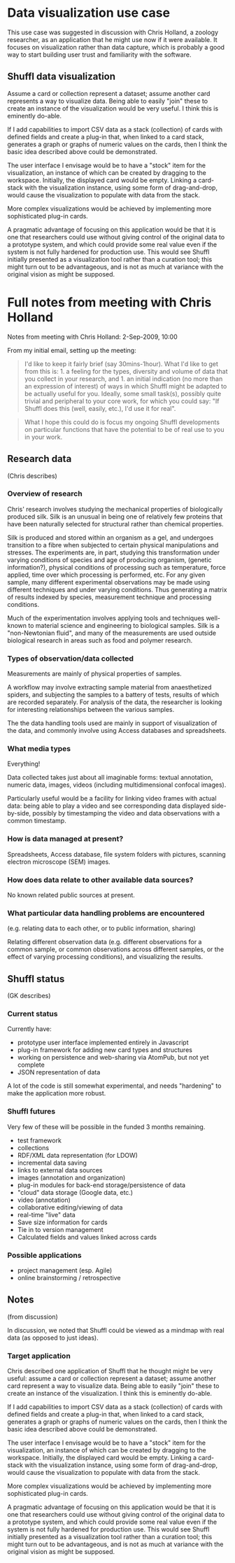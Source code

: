 # Data visualization use case #

This use case was suggested in discussion with Chris Holland, a zoology researcher, as an application that he might use now if it were available.  It focuses on visualization rather than data capture, which is probably a good way to start building user trust and familiarity with the software.

## Shuffl data visualization ##

Assume a card or collection represent a dataset; assume another card represents a way to visualize data.  Being able to easily "join" these to create an instance of the visualization would be very useful.  I think this is eminently do-able.

If I add capabilities to import CSV data as a stack (collection) of cards with defined fields and create a plug-in that, when linked to a card stack, generates a graph or graphs of numeric values on the cards, then I think the basic idea described above could be demonstrated.

The user interface I envisage would be to have a "stock" item for the visualization, an instance of which can be created by dragging to the workspace.  Initially, the displayed card would be empty.  Linking a card-stack with the visualization instance, using some form of drag-and-drop, would cause the visualization to populate with data from the stack.

More complex visualizations would be achieved by implementing more sophisticated plug-in cards.

A pragmatic advantage of focusing on this application would be that it is one that researchers could use without giving control of the original data to a prototype system, and which could provide some real value even if the system is not fully hardened for production use.  This would see Shuffl initially presented as a visualization tool rather than a curation tool; this might turn out to be advantageous, and is not as much at variance with the original vision as might be supposed.

# Full notes from meeting with Chris Holland #

Notes from meeting with Chris Holland: 2-Sep-2009, 10:00

From my initial email, setting up the meeting:

> I'd like to keep it fairly brief (say 30mins-1hour). What I'd like to get from this is:
    1. a feeling for the types, diversity and volume of data that you collect in your research, and
    1. an initial indication (no more than an expression of interest) of ways in which Shuffl might be adapted to be actually useful for you. Ideally, some small task(s), possibly quite trivial and peripheral to your core work, for which you could say: "If Shuffl does this (well, easily, etc.), I'd use it for real".

> What I hope this could do is focus my ongoing Shuffl developments on particular functions that have the potential to be of real use to you in your work.

## Research data ##

(Chris describes)

### Overview of research ###

Chris' research involves studying the mechanical properties of biologically produced silk.  Silk is an unusual in being one of relatively few proteins that have been naturally selected for structural rather than chemical properties.

Silk is produced and stored within an organism as a gel, and undergoes transition to a fibre when subjected to certain physical manipulations and stresses.  The experiments are, in part, studying this transformation under varying conditions of species and age of producing organism, (genetic information?), physical conditions of processing such as temperature, force applied, time over which processing is performed, etc.  For any given sample, many different experimental observations may be made using different techniques and under varying conditions.  Thus generating a matrix of results indexed by species, measurement technique and processing conditions.

Much of the experimentation involves applying tools and techniques well-known to material science and engineering to biological samples.  Silk is a "non-Newtonian fluid", and many of the measurements are used outside biological research in areas such as food and polymer research.

### Types of observation/data collected ###

Measurements are mainly of physical properties of samples.

A workflow may involve extracting sample material from anaesthetized spiders, and subjecting the samples to a battery of tests, results of which are recorded separately.  For analysis of the data, the researcher is looking for interesting relationships between the various samples.

The the data handling tools used are mainly in support of visualization of the data, and commonly involve using Access databases and spreadsheets.

### What media types ###

Everything!

Data collected takes just about all imaginable forms: textual annotation, numeric data, images, videos (including multidimensional confocal images).

Particularly useful would be a facility for linking video frames with actual data: being able to play a video and see corresponding data displayed side-by-side, possibly by timestamping the video and data observations with a common timestamp.

### How is data managed at present? ###

Spreadsheets, Access database, file system folders with pictures, scanning electron microscope (SEM) images.

### How does data relate to other available data sources? ###

No known related public sources at present.

### What particular data handling problems are encountered ###

(e.g. relating data to each other, or to public information, sharing)

Relating different observation data (e.g. different observations for a common sample, or common observations across different samples, or the effect of varying processing conditions), and visualizing the results.

## Shuffl status ##

(GK describes)

### Current status ###

Currently have:
  * prototype user interface implemented entirely in Javascript
  * plug-in framework for adding new card types and structures
  * working on persistence and web-sharing via AtomPub, but not yet complete
  * JSON representation of data

A lot of the code is still somewhat experimental, and needs "hardening" to make the application more robust.

### Shuffl futures ###

Very few of these will be possible in the funded 3 months remaining.
  * test framework
  * collections
  * RDF/XML data representation (for LDOW)
  * incremental data saving
  * links to external data sources
  * images (annotation and organization)
  * plug-in modules for back-end storage/persistence of data
  * "cloud" data storage (Google data, etc.)
  * video (annotation)
  * collaborative editing/viewing of data
  * real-time "live" data
  * Save size information for cards
  * Tie in to version management
  * Calculated fields and values linked across cards

### Possible applications ###

  * project management (esp. Agile)
  * online brainstorming / retrospective

## Notes ##

(from discussion)

In discussion, we noted that Shuffl could be viewed as a mindmap with real data (as opposed to just ideas).

### Target application ###

Chris described one application of Shuffl that he thought might be very useful:  assume a card or collection represent a dataset; assume another card represent a way to visualize data.  Being able to easily "join" these to create an instance of the visualization.  I think this is eminently do-able.

If I add capabilities to import CSV data as a stack (collection) of cards with defined fields and create a plug-in that, when linked to a card stack, generates a graph or graphs of numeric values on the cards, then I think the basic idea described above could be demonstrated.

The user interface I envisage would be to have a "stock" item for the visualization, an instance of which can be created by dragging to the workspace.  Initially, the displayed card would be empty.  Linking a card-stack with the visualization instance, using some form of drag-and-drop, would cause the visualization to populate with data from the stack.

More complex visualizations would be achieved by implementing more sophisticated plug-in cards.

A pragmatic advantage of focusing on this application would be that it is one that researchers could use without giving control of the original data to a prototype system, and which could provide some real value even if the system is not fully hardened for production use.  This would see Shuffl initially presented as a visualization tool rather than a curation tool; this might turn out to be advantageous, and is not as much at variance with the original vision as might be supposed.